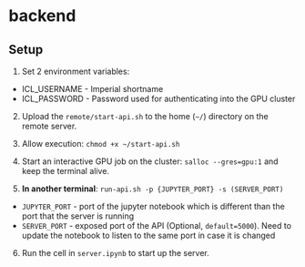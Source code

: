 # backend

## Setup

1. Set 2 environment variables:
- ICL_USERNAME - Imperial shortname
- ICL_PASSWORD - Password used for authenticating into the GPU cluster

2. Upload the `remote/start-api.sh` to the home (`~/`) directory on the remote server.

3. Allow execution: `chmod +x ~/start-api.sh`

4. Start an interactive GPU job on the cluster: `salloc --gres=gpu:1` and keep the terminal alive.

5. **In another terminal**: `run-api.sh -p {JUPYTER_PORT} -s (SERVER_PORT)`
- `JUPYTER_PORT` - port of the jupyter notebook which is different than the port that the server is running
- `SERVER_PORT` - exposed port of the API (Optional, `default=5000`). Need to update the notebook to listen to the same port in case it is changed

6. Run the cell in `server.ipynb` to start up the server.